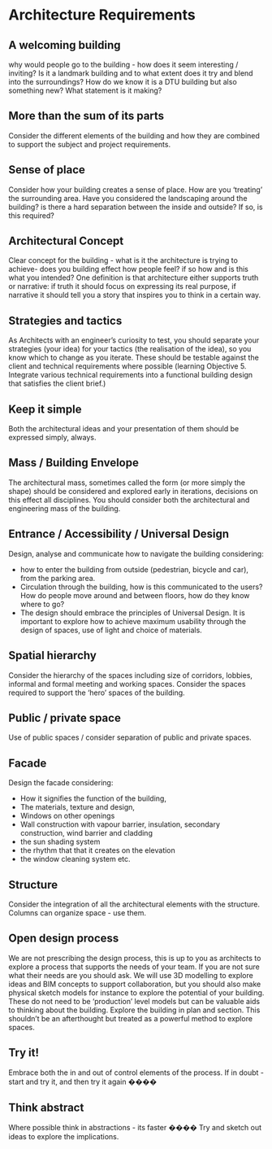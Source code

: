 # Architecture Requirements

## A welcoming building
why would people go to the building - how does it seem interesting / inviting?
Is it a landmark building and to what extent does it try and blend into the
surroundings? How do we know it is a DTU building but also something new? What
statement is it making?

## More than the sum of its parts
Consider the different elements of the building and how they are combined to
support the subject and project requirements.

## Sense of place
Consider how your building creates a sense of place. How are you ‘treating’
the surrounding area. Have you considered the landscaping around the building?
is there a hard separation between the inside and outside? If so, is this
required?

## Architectural Concept
Clear concept for the building - what is it the architecture is trying to
achieve- does you building effect how people feel? if so how and is this what
you intended? One definition is that architecture either supports truth or
narrative: if truth it should focus on expressing its real purpose, if
narrative it should tell you a story that inspires you to think in a certain
way.

## Strategies and tactics
As Architects with an engineer’s curiosity to test, you should separate your
strategies (your idea) for your tactics (the realisation of the idea), so you
know which to change as you iterate. These should be testable against the
client and technical requirements where possible (learning Objective 5.
Integrate various technical requirements into a functional building design
that satisfies the client brief.)

## Keep it simple
Both the architectural ideas and your presentation of them should be expressed
simply, always.

## Mass / Building Envelope
The architectural mass, sometimes called the form (or more simply the shape)
should be considered and explored early in iterations, decisions on this effect
all disciplines. You should consider both the architectural and engineering
mass of the building.

## Entrance / Accessibility / Universal Design
Design, analyse and communicate how to navigate the building considering:
* how to enter the building from outside (pedestrian, bicycle and car),
from the parking area.
* Circulation through the building, how is this communicated to the users?
How do people move around and between floors, how do they know where to
go?
* The design should embrace the principles of Universal Design. It is
important to explore how to achieve maximum usability through the design
of spaces, use of light and choice of materials.

## Spatial hierarchy
Consider the hierarchy of the spaces including size of corridors, lobbies,
informal and formal meeting and working spaces. Consider the spaces required
to support the ‘hero’ spaces of the building.

## Public / private space
Use of public spaces / consider separation of public and private spaces.

## Facade
Design the facade considering:
- How it signifies the function of the building,
- The materials, texture and design,
- Windows on other openings
- Wall construction with vapour barrier, insulation, secondary
construction, wind barrier and cladding
- the sun shading system
- the rhythm that that it creates on the elevation
- the window cleaning system etc.

## Structure
Consider the integration of all the architectural elements with the structure.
Columns can organize space - use them.

## Open design process
We are not prescribing the design process, this is up to you as architects to
explore a process that supports the needs of your team. If you are not sure
what their needs are you should ask. We will use 3D modelling to explore ideas
and BIM concepts to support collaboration, but you should also make physical
sketch models for instance to explore the potential of your building. These
do not need to be ‘production’ level models but can be valuable aids to
thinking about the building. Explore the building in plan and section. This
shouldn’t be an afterthought but treated as a powerful method to explore
spaces.

## Try it!
Embrace both the in and out of control elements of the process. If in doubt -
start and try it, and then try it again ����

## Think abstract
Where possible think in abstractions - its faster ���� Try and sketch out ideas
to explore the implications.
